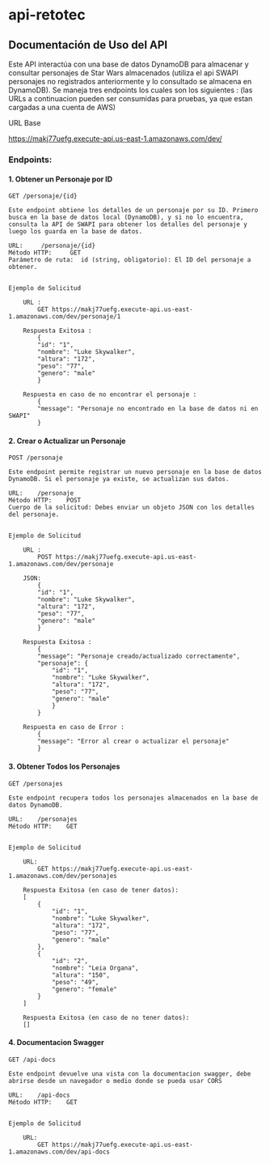 # api-retotec

## Documentación de Uso del API

Este API interactúa con una base de datos DynamoDB para almacenar y consultar personajes de Star Wars almacenados (utiliza el api SWAPI personajes no registrados anteriormente y lo consultado se almacena en  DynamoDB). 
Se maneja tres endpoints los cuales son los siguientes :
(las URLs a continuacion pueden ser consumidas para pruebas, ya que estan cargadas a una cuenta de AWS)

URL Base

https://makj77uefg.execute-api.us-east-1.amazonaws.com/dev/

### Endpoints:

#### 1. Obtener un Personaje por ID
    GET /personaje/{id}

    Este endpoint obtiene los detalles de un personaje por su ID. Primero busca en la base de datos local (DynamoDB), y si no lo encuentra, consulta la API de SWAPI para obtener los detalles del personaje y luego los guarda en la base de datos.

    URL:     /personaje/{id}
    Método HTTP:     GET
    Parámetro de ruta:  id (string, obligatorio): El ID del personaje a obtener.


    Ejemplo de Solicitud

        URL :
            GET https://makj77uefg.execute-api.us-east-1.amazonaws.com/dev/personaje/1

        Respuesta Exitosa :
            {
            "id": "1",
            "nombre": "Luke Skywalker",
            "altura": "172",
            "peso": "77",
            "genero": "male"
            }
        
        Respuesta en caso de no encontrar el personaje :
            {
            "message": "Personaje no encontrado en la base de datos ni en SWAPI"
            }

#### 2. Crear o Actualizar un Personaje
    POST /personaje

    Este endpoint permite registrar un nuevo personaje en la base de datos DynamoDB. Si el personaje ya existe, se actualizan sus datos.

    URL:    /personaje
    Método HTTP:    POST
    Cuerpo de la solicitud: Debes enviar un objeto JSON con los detalles del personaje.


    Ejemplo de Solicitud

        URL :
            POST https://makj77uefg.execute-api.us-east-1.amazonaws.com/dev/personaje

        JSON: 
            {
            "id": "1",
            "nombre": "Luke Skywalker",
            "altura": "172",
            "peso": "77",
            "genero": "male"
            }

        Respuesta Exitosa :
            {
            "message": "Personaje creado/actualizado correctamente",
            "personaje": {
                "id": "1",
                "nombre": "Luke Skywalker",
                "altura": "172",
                "peso": "77",
                "genero": "male"
                }
            }

        Respuesta en caso de Error :
            {
            "message": "Error al crear o actualizar el personaje"
            }

#### 3. Obtener Todos los Personajes
    GET /personajes

    Este endpoint recupera todos los personajes almacenados en la base de datos DynamoDB.

    URL:    /personajes
    Método HTTP:    GET


    Ejemplo de Solicitud

        URL:
            GET https://makj77uefg.execute-api.us-east-1.amazonaws.com/dev/personajes

        Respuesta Exitosa (en caso de tener datos):
        [
            {
                "id": "1",
                "nombre": "Luke Skywalker",
                "altura": "172",
                "peso": "77",
                "genero": "male"
            },
            {
                "id": "2",
                "nombre": "Leia Organa",
                "altura": "150",
                "peso": "49",
                "genero": "female"
            }
        ]

        Respuesta Exitosa (en caso de no tener datos):
        []

#### 4. Documentacion Swagger
    GET /api-docs

    Este endpoint devuelve una vista con la documentacion swagger, debe abrirse desde un navegador o medio donde se pueda usar CORS

    URL:    /api-docs
    Método HTTP:    GET


    Ejemplo de Solicitud

        URL:
            GET https://makj77uefg.execute-api.us-east-1.amazonaws.com/dev/api-docs
